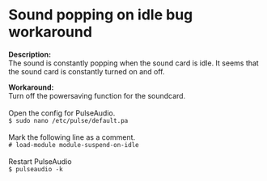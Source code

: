  
Sound popping on idle bug workaround
====================================

**Description:**<br>
The sound is constantly popping when the sound card is idle. It seems that the sound card is constantly turned on and off.

**Workaround:**<br>
Turn off the powersaving function for the soundcard.<br>
<br>
Open the config for PulseAudio.<br>
`$ sudo nano /etc/pulse/default.pa`<br>
<br>
Mark the following line as a comment.<br>
`# load-module module-suspend-on-idle`<br>
<br>
Restart PulseAudio<br>
`$ pulseaudio -k`<br>
